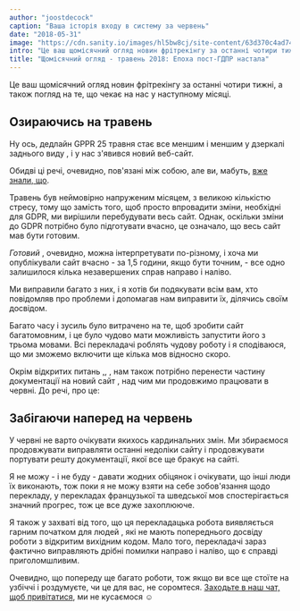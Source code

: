 ```yaml
---
author: "joostdecock"
caption: "Ваша історія входу в систему за червень"
date: "2018-05-31"
image: "https://cdn.sanity.io/images/hl5bw8cj/site-content/63d370c4ad7447d762f2ed053279bc3f11c7583d-1920x1080.jpg"
intro: "Це ваш щомісячний огляд новин фрітрекінгу за останні чотири тижні, а також погляд на те, що чекає на нас у наступному місяці."
title: "Щомісячний огляд - травень 2018: Епоха пост-ГДПР настала"
---
```


Це ваш щомісячний огляд новин фрітрекінгу за останні чотири тижні, а також погляд на те, що чекає на нас у наступному місяці.

## Озираючись на травень

Ну ось, дедлайн GPPR 25 травня стає все меншим і меншим у дзеркалі заднього виду , і у нас з'явився новий веб-сайт.

Обидві ці речі, очевидно, пов'язані між собою, але ви, мабуть, [вже знали, що](/blog/gdpr-ready).

Травень був неймовірно напруженим місяцем, з великою кількістю стресу, тому що замість того, щоб просто впровадити зміни, необхідні для GDPR, ми вирішили перебудувати весь сайт. Однак, оскільки зміни до GDPR потрібно було підготувати вчасно, це означало, що весь сайт мав бути готовим.

*Готовий* , очевидно, можна інтерпретувати по-різному, і хоча ми опублікували сайт вчасно - за 1,5 години, якщо бути точним, - все одно залишилося кілька незавершених справ направо і наліво.

Ми виправили багато з них, і я хотів би подякувати всім вам, хто повідомляв про проблеми і допомагав нам виправити їх, ділячись своїм досвідом.

Багато часу і зусиль було витрачено на те, щоб зробити сайт багатомовним, і це було чудово мати можливість запустити його з трьома мовами. Всі перекладачі роблять чудову роботу і я сподіваюся, що ми зможемо включити ще кілька мов відносно скоро.

Окрім відкритих питань [,](https://github.com/freesewing/site/issues), , нам також потрібно перенести частину документації на новий сайт , над чим ми продовжимо працювати в червні. До речі, про це:

## Забігаючи наперед на червень

У червні не варто очікувати якихось кардинальних змін. Ми збираємося продовжувати виправляти останні недоліки сайту і продовжувати портувати решту документації, якої все ще бракує на сайті.

Я не можу - і не буду - давати жодних обіцянок і очікувати, що інші люди їх виконають, тож поки я не можу взяти на себе зобов'язання щодо перекладу, у перекладах французької та шведської мов спостерігається значний прогрес, тож це все дуже захоплююче.

Я також у захваті від того, що ця перекладацька робота виявляється гарним початком для людей , які не мають попереднього досвіду роботи з відкритим вихідним кодом. Мало того, перекладачі зараз фактично виправляють дрібні помилки направо і наліво, що є справді приголомшливим.

Очевидно, що попереду ще багато роботи, тож якщо ви все ще стоїте на узбіччі і роздумуєте, чи це для вас, не соромтеся. [Заходьте в наш чат, щоб привітатися](https://discord.freesewing.org/), ми не кусаємося ☺️

